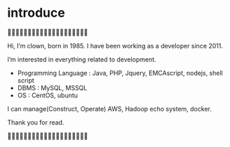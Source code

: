 # introduce
👋👋👋👋👋👋👋👋👋👋👋👋👋👋👋👋👋👋👋👋

Hi, I’m clown, born in 1985. 
I have been working as a developer since 2011.

I’m interested in everything related to development.

- Programming Language : Java, PHP, Jquery, EMCAscript, nodejs, shell script
- DBMS : MySQL, MSSQL
- OS : CentOS, ubuntu

I can manage(Construct, Operate) AWS, Hadoop echo system, docker.

Thank you for read.

👋👋👋👋👋👋👋👋👋👋👋👋👋👋👋👋👋👋👋👋

